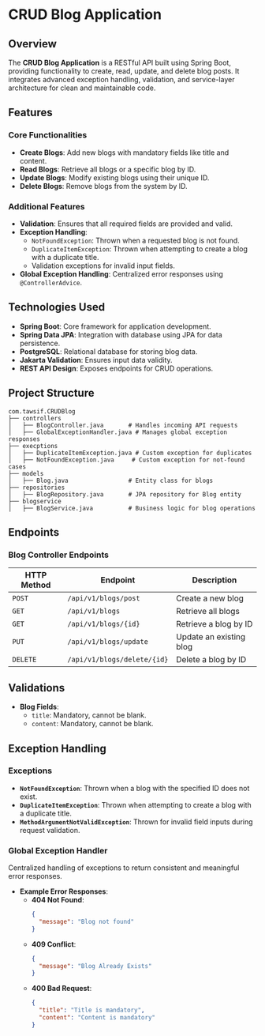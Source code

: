 # CRUD Blog Application

## Overview
The **CRUD Blog Application** is a RESTful API built using Spring Boot, providing functionality to create, read, update, and delete blog posts. It integrates advanced exception handling, validation, and service-layer architecture for clean and maintainable code.

## Features

### Core Functionalities
- **Create Blogs**: Add new blogs with mandatory fields like title and content.
- **Read Blogs**: Retrieve all blogs or a specific blog by ID.
- **Update Blogs**: Modify existing blogs using their unique ID.
- **Delete Blogs**: Remove blogs from the system by ID.

### Additional Features
- **Validation**: Ensures that all required fields are provided and valid.
- **Exception Handling**:
  - `NotFoundException`: Thrown when a requested blog is not found.
  - `DuplicateItemException`: Thrown when attempting to create a blog with a duplicate title.
  - Validation exceptions for invalid input fields.
- **Global Exception Handling**: Centralized error responses using `@ControllerAdvice`.

## Technologies Used
- **Spring Boot**: Core framework for application development.
- **Spring Data JPA**: Integration with database using JPA for data persistence.
- **PostgreSQL**: Relational database for storing blog data.
- **Jakarta Validation**: Ensures input data validity.
- **REST API Design**: Exposes endpoints for CRUD operations.

## Project Structure
```
com.tawsif.CRUDBlog
├── controllers
│   ├── BlogController.java       # Handles incoming API requests
│   ├── GlobalExceptionHandler.java # Manages global exception responses
├── execptions
│   ├── DuplicateItemException.java # Custom exception for duplicates
│   ├── NotFoundException.java     # Custom exception for not-found cases
├── models
│   ├── Blog.java                 # Entity class for blogs
├── repositories
│   ├── BlogRepository.java       # JPA repository for Blog entity
├── blogservice
│   ├── BlogService.java          # Business logic for blog operations
```

## Endpoints

### Blog Controller Endpoints
| HTTP Method | Endpoint                 | Description                  |
|-------------|--------------------------|------------------------------|
| `POST`      | `/api/v1/blogs/post`     | Create a new blog            |
| `GET`       | `/api/v1/blogs`          | Retrieve all blogs           |
| `GET`       | `/api/v1/blogs/{id}`     | Retrieve a blog by ID        |
| `PUT`       | `/api/v1/blogs/update`   | Update an existing blog      |
| `DELETE`    | `/api/v1/blogs/delete/{id}` | Delete a blog by ID          |

## Validations
- **Blog Fields**:
  - `title`: Mandatory, cannot be blank.
  - `content`: Mandatory, cannot be blank.

## Exception Handling

### Exceptions
- **`NotFoundException`**: Thrown when a blog with the specified ID does not exist.
- **`DuplicateItemException`**: Thrown when attempting to create a blog with a duplicate title.
- **`MethodArgumentNotValidException`**: Thrown for invalid field inputs during request validation.

### Global Exception Handler
Centralized handling of exceptions to return consistent and meaningful error responses.

- **Example Error Responses**:
  - **404 Not Found**:
    ```json
    {
      "message": "Blog not found"
    }
    ```
  - **409 Conflict**:
    ```json
    {
      "message": "Blog Already Exists"
    }
    ```
  - **400 Bad Request**:
    ```json
    {
      "title": "Title is mandatory",
      "content": "Content is mandatory"
    }
    ```
